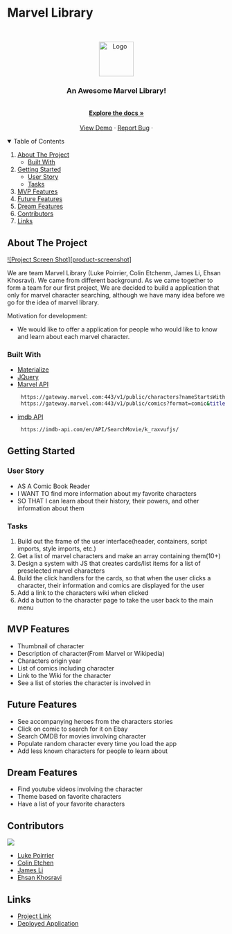 # Marvel Library

<!-- PROJECT LOGO -->
<br />
<p align="center">
    <img src="#!" alt="Logo" width="80" height="80">

  <h3 align="center">An Awesome Marvel Library!</h3>

  <p align="center">
    <br />
    <a href="https://github.com/lukecp5/marvel-library"><strong>Explore the docs »</strong></a>
    <br />
    <br />
    <a href="https://github.com/lukecp5/marvel-library">View Demo</a>
    ·
    <a href="https://github.com/lukecp5/marvel-library/issues">Report Bug</a>
    ·
  </p>
</p>

<!-- TABLE OF CONTENTS -->
<details open="open">
  <summary>Table of Contents</summary>
  <ol>
    <li>
      <a href="#about-the-project">About The Project</a>
      <ul>
        <li><a href="#built-with">Built With</a></li>
      </ul>
    </li>
    <li>
      <a href="#getting-started">Getting Started</a>
      <ul>
        <li><a href="#user-story">User Story</a></li>
        <li><a href="#tasks">Tasks</a></li>
      </ul>
    </li>
    <li><a href="#mvp-features">MVP Features</a></li>
    <li><a href="#future-features">Future Features</a></li>
    <li><a href="#dream-features">Dream Features</a></li>
    <li><a href="#contributors">Contributors</a></li>
    <li><a href="#links">Links</a></li>
  </ol>
</details>

<!-- ABOUT THE PROJECT -->

## About The Project

[![Project Screen Shot][product-screenshot]](https://example.com)

We are team Marvel Library (Luke Poirrier, Colin Etchenm, James Li, Ehsan Khosravi).
We came from different background.
As we came together to form a team for our first project, We are decided to build a application that only for marvel character searching,
although we have many idea before we go for the idea of marvel library.

Motivation for development:

- We would like to offer a application for people who would like to know and learn about each marvel character.

### Built With

- [Materialize](https://materializecss.com/)
- [JQuery](https://jquery.com)
- [Marvel API](https://developer.marvel.com/)
  ```sh
   https://gateway.marvel.com:443/v1/public/characters?nameStartsWith=Spider-Man&orderBy=name&apikey=c1847813d0c19807d9ed43f48afc4f36
   https://gateway.marvel.com:443/v1/public/comics?format=comic&titleStartsWith=spider&apikey=c1847813d0c19807d9ed43f48afc4f36
  ```
- [imdb API](https://imdb-api.com/)
  ```sh
   https://imdb-api.com/en/API/SearchMovie/k_raxvufjs/
  ```

<!-- GETTING STARTED -->

## Getting Started

### User Story

- AS A Comic Book Reader
- I WANT TO find more information about my favorite characters
- SO THAT I can learn about their history, their powers, and other information about them

### Tasks

1. Build out the frame of the user interface(header, containers, script imports, style imports, etc.)
2. Get a list of marvel characters and make an array containing them(10+)
3. Design a system with JS that creates cards/list items for a list of preselected marvel characters
4. Build the click handlers for the cards, so that when the user clicks a character, their information and comics are displayed for the user
5. Add a link to the characters wiki when clicked
6. Add a button to the character page to take the user back to the main menu

<!-- MVP Features -->

## MVP Features

- Thumbnail of character
- Description of character(From Marvel or Wikipedia)
- Characters origin year
- List of comics including character
- Link to the Wiki for the character
- See a list of stories the character is involved in

<!-- Possible/Future features -->

## Future Features

- See accompanying heroes from the characters stories
- Click on comic to search for it on Ebay
- Search OMDB for movies involving character
- Populate random character every time you load the app
- Add less known characters for people to learn about

<!-- Dream Features -->

## Dream Features

- Find youtube videos involving the character
- Theme based on favorite characters
- Have a list of your favorite characters

<!-- CONTRIBUTING -->

## Contributors

<a href = "https://github.com/marvel-library/graphs/contributors">
  <img src = "https://contrib.rocks/image?repo=lukecp5/marvel-library"/>
</a>
<!-- LICENSE -->

- [Luke Poirrier](https://github.com/lukecp5)
- [Colin Etchen](https://github.com/ColinEtchen)
- [James Li](https://github.com/jamesgli520)
- [Ehsan Khosravi](https://github.com/ekhosr)

## Links

- [Project Link](https://github.com/lukecp5/marvel-library)
- [Deployed Application](https://github.com/lukecp5/marvel-library)
